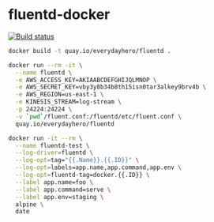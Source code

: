 # fluentd-docker

[![Build status](https://badge.buildkite.com/15ebcb1d9de0f30fda036f632eb7220fcd9ae577498b7e99e8.svg)](https://buildkite.com/everyday-hero/fluentd)

```sh
docker build -t quay.io/everydayhero/fluentd .

docker run --rm -it \
  --name fluentd \
  -e AWS_ACCESS_KEY=AKIAABCDEFGHIJQLMNOP \
  -e AWS_SECRET_KEY=vby3y8b34b8th15isn0tar3alkey9brv4b \
  -e AWS_REGION=us-east-1 \
  -e KINESIS_STREAM=log-stream \
  -p 24224:24224 \
  -v `pwd`/fluent.conf:/fluentd/etc/fluent.conf \
  quay.io/everydayhero/fluentd

docker run -it --rm \
  --name fluentd-test \
  --log-driver=fluentd \
  --log-opt=tag="{{.Name}}.{{.ID}}" \
  --log-opt=labels=app.name,app.command,app.env \
  --log-opt=fluentd-tag=docker.{{.ID}} \
  --label app.name=foo \
  --label app.command=serve \
  --label app.env=staging \
  alpine \
  date
```
